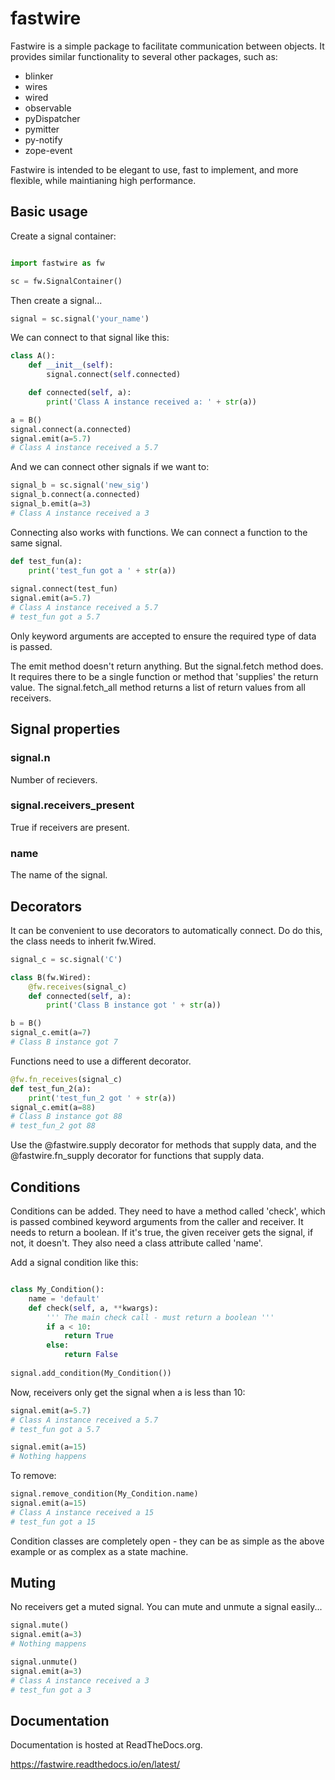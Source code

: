 # fastwire

Fastwire is a simple package to facilitate communication between objects. It
provides similar functionality to several other packages, such as:
 
* blinker
* wires
* wired
* observable
* pyDispatcher
* pymitter
* py-notify
* zope-event

Fastwire is intended to be elegant to use, fast to implement, and more
flexible, while maintianing high performance.

## Basic usage

Create a signal container:


```python

import fastwire as fw

sc = fw.SignalContainer()
```

Then create a signal...

```python
signal = sc.signal('your_name')
```

We can connect to that signal like this:

```python
class A():
    def __init__(self):
        signal.connect(self.connected)

    def connected(self, a):
        print('Class A instance received a: ' + str(a))

a = B()
signal.connect(a.connected)	
signal.emit(a=5.7)
# Class A instance received a 5.7
```

And we can connect other signals if we want to:

```python
signal_b = sc.signal('new_sig')
signal_b.connect(a.connected)
signal_b.emit(a=3)
# Class A instance received a 3
```

Connecting also works with functions. We can connect a function to the same
signal.

```python
def test_fun(a):
    print('test_fun got a ' + str(a))
    
signal.connect(test_fun)
signal.emit(a=5.7)
# Class A instance received a 5.7
# test_fun got a 5.7
```

Only keyword arguments are accepted to ensure the required type of data is 
passed.


The emit method doesn't return anything. But the signal.fetch method does. It
requires there to be a single function or method that 'supplies' the return
value. The signal.fetch_all method returns a list of return values from
all receivers.

## Signal properties

### signal.n
Number of recievers.

### signal.receivers_present
True if receivers are present.

### name
The name of the signal.

## Decorators

It can be convenient to use decorators to automatically connect. Do do this,
the class needs to inherit fw.Wired.

```python
signal_c = sc.signal('C')

class B(fw.Wired):
	@fw.receives(signal_c)
	def connected(self, a):
		print('Class B instance got ' + str(a))

b = B()
signal_c.emit(a=7)
# Class B instance got 7
```

Functions need to use a different decorator.

```python
@fw.fn_receives(signal_c)
def test_fun_2(a):
    print('test_fun_2 got ' + str(a))
signal_c.emit(a=88)
# Class B instance got 88
# test_fun_2 got 88
```

Use the @fastwire.supply decorator for methods that supply data,
and the @fastwire.fn_supply decorator for functions that supply data.


## Conditions

Conditions can be added. They need to have a method called 'check', which is
passed combined keyword arguments from the caller and receiver. It needs to
return a boolean. If it's true, the given receiver gets the signal, if not,
it doesn't. They also need a class attribute called 'name'.

Add a signal condition like this:

```python

class My_Condition():
    name = 'default'
    def check(self, a, **kwargs):
        ''' The main check call - must return a boolean '''
        if a < 10:
            return True
        else:
            return False
            
signal.add_condition(My_Condition())
```

Now, receivers only get the signal when a is less than 10:

```python
signal.emit(a=5.7)
# Class A instance received a 5.7
# test_fun got a 5.7

signal.emit(a=15)
# Nothing happens
```

To remove:

```python
signal.remove_condition(My_Condition.name)
signal.emit(a=15)
# Class A instance received a 15
# test_fun got a 15
```

Condition classes are completely open - they can be as simple as the above
example or as complex as a state machine.

## Muting

No receivers get a muted signal. You can mute and unmute a signal easily...

```python
signal.mute()
signal.emit(a=3)
# Nothing mappens

signal.unmute()
signal.emit(a=3)
# Class A instance received a 3
# test_fun got a 3
```

## Documentation

Documentation is hosted at ReadTheDocs.org.

https://fastwire.readthedocs.io/en/latest/